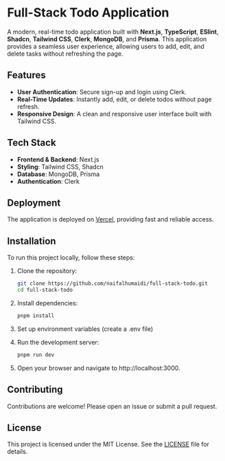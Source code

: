 # Full-Stack Todo Application

A modern, real-time todo application built with **Next.js**, **TypeScript**, **ESlint**, **Shadcn**, **Tailwind CSS**, **Clerk**, **MongoDB**, and **Prisma**. This application provides a seamless user experience, allowing users to add, edit, and delete tasks without refreshing the page.

## Features

- **User Authentication**: Secure sign-up and login using Clerk.
- **Real-Time Updates**: Instantly add, edit, or delete todos without page refresh.
- **Responsive Design**: A clean and responsive user interface built with Tailwind CSS.

## Tech Stack

- **Frontend & Backend**: Next.js
- **Styling**: Tailwind CSS, Shadcn
- **Database**: MongoDB, Prisma
- **Authentication**: Clerk

## Deployment

The application is deployed on [Vercel](https://vercel.com), providing fast and reliable access.

## Installation

To run this project locally, follow these steps:

1. Clone the repository:
   ```bash
   git clone https://github.com/naifalhumaidi/full-stack-todo.git
   cd full-stack-todo
   
2. Install dependencies:
   ```bash
   pnpm install
   
3. Set up environment variables (create a .env file)

4. Run the development server:
   ```bash
   pnpm run dev

5. Open your browser and navigate to http://localhost:3000.

## Contributing

Contributions are welcome! Please open an issue or submit a pull request.

## License

This project is licensed under the MIT License. See the [LICENSE](LICENSE) file for details.
